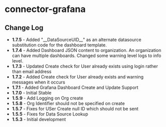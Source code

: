 # connector-grafana

## Change Log
+ **1.7.5** - Added "\_\_DataSourceUID\_\_" as an alternate datasource substitution code for the dashboard template.
+ **1.7.4** - Added Dashboard JSON content to organization. An organization can have multiple dashboards. Changed some warning level logs to info level. 
+ **1.7.3** - Updated Create check for User already exists using login rather than email address 
+ **1.7.2** - Added Create check for User already exists and warning messages when it occurs
+ **1.7.1** - Added Grafana Dashboard Create and Update Support
+ **1.7.0** - Initial Stable 
+ **1.5.9** - Add Logging on Org create
+ **1.5.8** - Org Identifier should not be specified on create
+ **1.5.7** - Fixes for USer Create null ID which should not be sent
+ **1.5.5** - Fixes for Data Source Lookup
+ **1.5.3** - Initial development
